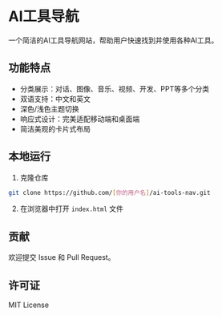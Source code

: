 # AI工具导航

一个简洁的AI工具导航网站，帮助用户快速找到并使用各种AI工具。

## 功能特点

- 分类展示：对话、图像、音乐、视频、开发、PPT等多个分类
- 双语支持：中文和英文
- 深色/浅色主题切换
- 响应式设计：完美适配移动端和桌面端
- 简洁美观的卡片式布局

## 本地运行

1. 克隆仓库
```bash
git clone https://github.com/[你的用户名]/ai-tools-nav.git
```

2. 在浏览器中打开 `index.html` 文件

## 贡献

欢迎提交 Issue 和 Pull Request。

## 许可证

MIT License
